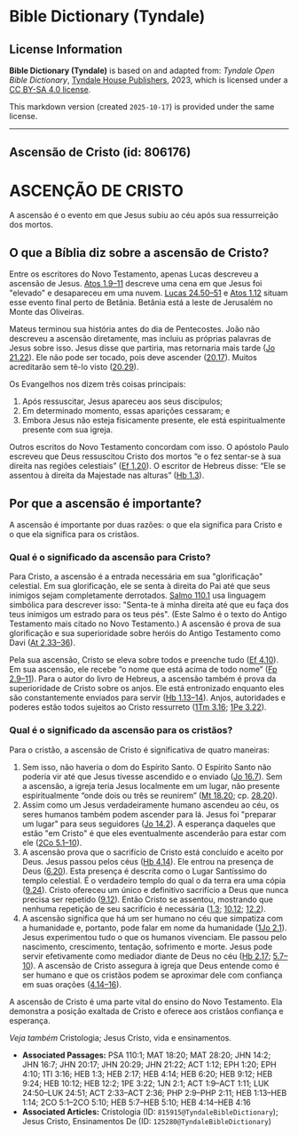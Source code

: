 # Bible Dictionary (Tyndale)

## License Information

**Bible Dictionary (Tyndale)** is based on and adapted from: _Tyndale Open Bible Dictionary_, [Tyndale House Publishers](https://tyndaleopenresources.com/), 2023, which is licensed under a [CC BY-SA 4.0 license](https://creativecommons.org/licenses/by-sa/4.0/legalcode.en).

This markdown version (created `2025-10-17`) is provided under the same license.



--------------------------------

## Ascensão de Cristo (id: 806176)

ASCENÇÃO DE CRISTO
==================

A ascensão é o evento em que Jesus subiu ao céu após sua ressurreição dos mortos.

O que a Bíblia diz sobre a ascensão de Cristo?
----------------------------------------------

Entre os escritores do Novo Testamento, apenas Lucas descreveu a ascensão de Jesus. [Atos 1\.9–11](https://ref.ly/Acts1:9-Acts1:11) descreve uma cena em que Jesus foi "elevado" e desapareceu em uma nuvem. [Lucas 24\.50–51](https://ref.ly/Luke24:50-Luke24:51) e [Atos 1\.12](https://ref.ly/Acts1:12) situam esse evento final perto de Betânia. Betânia está a leste de Jerusalém no Monte das Oliveiras.

Mateus terminou sua história antes do dia de Pentecostes. João não descreveu a ascensão diretamente, mas incluiu as próprias palavras de Jesus sobre isso. Jesus disse que partiria, mas retornaria mais tarde ([Jo 21\.22](https://ref.ly/John21:22)). Ele não pode ser tocado, pois deve ascender ([20\.17](https://ref.ly/John20:17)). Muitos acreditarão sem tê\-lo visto ([20\.29](https://ref.ly/John20:29)).

Os Evangelhos nos dizem três coisas principais:

1. Após ressuscitar, Jesus apareceu aos seus discípulos;
2. Em determinado momento, essas aparições cessaram; e
3. Embora Jesus não esteja fisicamente presente, ele está espiritualmente presente com sua igreja.

Outros escritos do Novo Testamento concordam com isso. O apóstolo Paulo escreveu que Deus ressuscitou Cristo dos mortos “e o fez sentar\-se à sua direita nas regiões celestiais” ([Ef 1\.20](https://ref.ly/Eph1:20)). O escritor de Hebreus disse: “Ele se assentou à direita da Majestade nas alturas” ([Hb 1\.3](https://ref.ly/Heb1:3)).

Por que a ascensão é importante?
--------------------------------

A ascensão é importante por duas razões: o que ela significa para Cristo e o que ela significa para os cristãos.

### Qual é o significado da ascensão para Cristo?

Para Cristo, a ascensão é a entrada necessária em sua "glorificação" celestial. Em sua glorificação, ele se senta à direita do Pai até que seus inimigos sejam completamente derrotados. [Salmo 110\.1](https://ref.ly/Ps110:1) usa linguagem simbólica para descrever isso: "Senta\-te à minha direita até que eu faça dos teus inimigos um estrado para os teus pés". (Este Salmo é o texto do Antigo Testamento mais citado no Novo Testamento.) A ascensão é prova de sua glorificação e sua superioridade sobre heróis do Antigo Testamento como Davi ([At 2\.33–36](https://ref.ly/Acts2:33-Acts2:36)).

Pela sua ascensão, Cristo se eleva sobre todos e preenche tudo ([Ef 4\.10](https://ref.ly/Eph4:10)). Em sua ascensão, ele recebe “o nome que está acima de todo nome” ([Fp 2\.9–11](https://ref.ly/Phil2:9-Phil2:11)). Para o autor do livro de Hebreus, a ascensão também é prova da superioridade de Cristo sobre os anjos. Ele está entronizado enquanto eles são constantemente enviados para servir ([Hb 1\.13–14](https://ref.ly/Heb1:13-Heb1:14)). Anjos, autoridades e poderes estão todos sujeitos ao Cristo ressurreto ([1Tm 3\.16](https://ref.ly/1Tim3:16); [1Pe 3\.22](https://ref.ly/1Pet3:22)).

### Qual é o significado da ascensão para os cristãos?

Para o cristão, a ascensão de Cristo é significativa de quatro maneiras:

1. Sem isso, não haveria o dom do Espírito Santo. O Espírito Santo não poderia vir até que Jesus tivesse ascendido e o enviado ([Jo 16\.7](https://ref.ly/John16:7)). Sem a ascensão, a igreja teria Jesus localmente em um lugar, não presente espiritualmente “onde dois ou três se reunirem” ([Mt 18\.20](https://ref.ly/Matt18:20); cp. [28\.20](https://ref.ly/Matt28:20)).
2. Assim como um Jesus verdadeiramente humano ascendeu ao céu, os seres humanos também podem ascender para lá. Jesus foi "preparar um lugar" para seus seguidores ([Jo 14\.2](https://ref.ly/John14:2)). A esperança daqueles que estão "em Cristo" é que eles eventualmente ascenderão para estar com ele ([2Co 5\.1–10](https://ref.ly/2Cor5:1-2Cor5:10)).
3. A ascensão prova que o sacrifício de Cristo está concluído e aceito por Deus. Jesus passou pelos céus ([Hb 4\.14](https://ref.ly/Heb4:14)). Ele entrou na presença de Deus ([6\.20](https://ref.ly/Heb6:20)). Esta presença é descrita como o Lugar Santíssimo do templo celestial. É o verdadeiro templo do qual o da terra era uma cópia ([9\.24](https://ref.ly/Heb9:24)). Cristo ofereceu um único e definitivo sacrifício a Deus que nunca precisa ser repetido ([9\.12](https://ref.ly/Heb9:12)). Então Cristo se assentou, mostrando que nenhuma repetição de seu sacrifício é necessária ([1\.3](https://ref.ly/Heb1:3); [10\.12](https://ref.ly/Heb10:12); [12\.2](https://ref.ly/Heb12:2)).
4. A ascensão significa que há um ser humano no céu que simpatiza com a humanidade e, portanto, pode falar em nome da humanidade ([1Jo 2\.1](https://ref.ly/1John2:1)). Jesus experimentou tudo o que os humanos vivenciam. Ele passou pelo nascimento, crescimento, tentação, sofrimento e morte. Jesus pode servir efetivamente como mediador diante de Deus no céu ([Hb 2\.17](https://ref.ly/Heb2:17); [5\.7–10](https://ref.ly/Heb5:7-Heb5:10)). A ascensão de Cristo assegura à igreja que Deus entende como é ser humano e que os cristãos podem se aproximar dele com confiança em suas orações ([4\.14–16](https://ref.ly/Heb4:14-Heb4:16)).

A ascensão de Cristo é uma parte vital do ensino do Novo Testamento. Ela demonstra a posição exaltada de Cristo e oferece aos cristãos confiança e esperança.

*Veja também* Cristologia; Jesus Cristo, vida e ensinamentos.

* **Associated Passages:** PSA 110:1; MAT 18:20; MAT 28:20; JHN 14:2; JHN 16:7; JHN 20:17; JHN 20:29; JHN 21:22; ACT 1:12; EPH 1:20; EPH 4:10; 1TI 3:16; HEB 1:3; HEB 2:17; HEB 4:14; HEB 6:20; HEB 9:12; HEB 9:24; HEB 10:12; HEB 12:2; 1PE 3:22; 1JN 2:1; ACT 1:9–ACT 1:11; LUK 24:50–LUK 24:51; ACT 2:33–ACT 2:36; PHP 2:9–PHP 2:11; HEB 1:13–HEB 1:14; 2CO 5:1–2CO 5:10; HEB 5:7–HEB 5:10; HEB 4:14–HEB 4:16
* **Associated Articles:** Cristologia (ID: `815915@TyndaleBibleDictionary`); Jesus Cristo, Ensinamentos De (ID: `125280@TyndaleBibleDictionary`)

